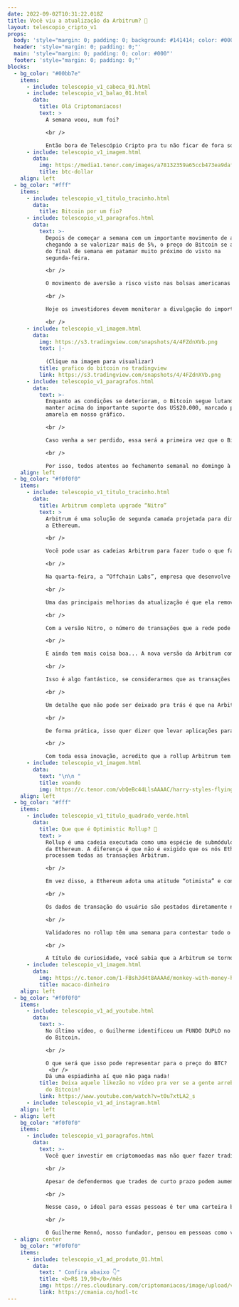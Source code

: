 ```yaml
---
date: 2022-09-02T10:31:22.018Z
title: Você viu a atualização da Arbitrum? 👀
layout: telescopio_cripto_v1
props:
  body: 'style="margin: 0; padding: 0; background: #141414; color: #000"'
  header: 'style="margin: 0; padding: 0;"'
  main: 'style="margin: 0; padding: 0; color: #000"'
  footer: 'style="margin: 0; padding: 0;"'
blocks:
  - bg_color: "#00bb7e"
    items:
      - include: telescopio_v1_cabeca_01.html
      - include: telescopio_v1_balao_01.html
        data:
          title: Olá Criptomaníacos!
          text: >
            A semana voou, num foi?

            <br />

            Então bora de Telescópio Cripto pra tu não ficar de fora sobre a atualização da rede Arbitrum e do que tá rolando com o Bitcoin.
      - include: telescopio_v1_imagem.html
        data:
          img: https://media1.tenor.com/images/a78132359a65ccb473ea9daf28f07949/tenor.gif?itemid=26622363
          title: btc-dollar
    align: left
  - bg_color: "#fff"
    items:
      - include: telescopio_v1_titulo_tracinho.html
        data:
          title: Bitcoin por um fio?
      - include: telescopio_v1_paragrafos.html
        data:
          text: >-
            Depois de começar a semana com um importante movimento de alta,
            chegando a se valorizar mais de 5%, o preço do Bitcoin se aproxima
            do final de semana em patamar muito próximo do visto na
            segunda-feira.

            <br />

            O movimento de aversão a risco visto nas bolsas americanas ajudou a pressionar negativamente os preços das criptomoedas, refletindo a expectativa de um aperto monetário mais duradouro pelo FED.

            <br />

            Hoje os investidores devem monitorar a divulgação do importante relatório de empregos nos EUA, o Payroll, que deve trazer volatilidade adicional aos preços por volta das 09:30h.

            <br />
      - include: telescopio_v1_imagem.html
        data:
          img: https://s3.tradingview.com/snapshots/4/4FZdnXVb.png
          text: |-
            
            (Clique na imagem para visualizar)
          title: grafico do bitcoin no tradingview
          link: https://s3.tradingview.com/snapshots/4/4FZdnXVb.png
      - include: telescopio_v1_paragrafos.html
        data:
          text: >-
            Enquanto as condições se deterioram, o Bitcoin segue lutando para se
            manter acima do importante suporte dos US$20.000, marcado pela linha
            amarela em nosso gráfico.

            <br />

            Caso venha a ser perdido, essa será a primeira vez que o Bitcoin volta a negociar abaixo do topo de seu último ciclo de alta, podendo acelerar o movimento vendedor e marcar um novo “paradigma”.

            <br />

            Por isso, todos atentos ao fechamento semanal no domingo à noite 👀
    align: left
  - bg_color: "#f0f0f0"
    items:
      - include: telescopio_v1_titulo_tracinho.html
        data:
          title: Arbitrum completa upgrade “Nitro”
          text: >
            Arbitrum é uma solução de segunda camada projetada para dimensionar
            a Ethereum. 

            <br />

            Você pode usar as cadeias Arbitrum para fazer tudo o que faz na Ethereum - como usar aplicativos Web3 ou implantar contratos inteligentes -  com a vantagem que suas transações serão mais baratas e mais rápidas, ainda com o mesmo nível de segurança da camada principal Ethereum.

            <br />

            Na quarta-feira, a “Offchain Labs”, empresa que desenvolve a Arbitrum, anunciou no Twitter que a migração da rede existente (Arbitrum One) para a Arbitrum Nitro foi concluída com sucesso. A data coincidiu exatamente com o aniversário de um ano do início das operações da primeira rede principal. 🎂

            <br />

            Uma das principais melhorias da atualização é que ela remove limitações que existiam na rede. Antes do upgrade, a de transações da Arbitrum era reduzida para manter o desempenho e a estabilidade da rede. 

            <br />

            Com a versão Nitro, o número de transações que a rede pode manipular fica sem limites. 😎

            <br />

            E ainda tem mais coisa boa... A nova versão da Arbitrum compacta os dados de transação que são enviados de volta à rede principal da Ethereum para validação. Isso resulta em taxas de transação cerca de 27% mais baratas. 

            <br />

            Isso é algo fantástico, se considerarmos que as transações na rede Arbitrum One já eram entre 90 a 95% mais baratas que na rede principal da Ethereum.

            <br />

            Um detalhe que não pode ser deixado pra trás é que na Arbitrum Nitro, os códigos dentro da rede podem ser escritos e compilados usando linguagens e ferramentas padrão. Anteriormente era necessário utilizar uma linguagem e compilador personalizados para a rede. 

            <br />

            De forma prática, isso quer dizer que levar aplicações para a Arbitrum Nitro é mais simples e tudo funciona de forma mais intuitiva. Isso pode fazer com que a rede cresça ainda mais.

            <br />

            Com toda essa inovação, acredito que a rollup Arbitrum tem tudo pra fazer igual uma música antigona do Byafra que diz: “Voar, voar… Subir, subir…” (🚨 alerta: piada que só funciona pra quem tem mais de 40tão)
      - include: telescopio_v1_imagem.html
        data:
          text: "\n\n "
          title: voando
          img: https://c.tenor.com/vbQeBc44LlsAAAAC/harry-styles-flying.gif
    align: left
  - bg_color: "#fff"
    items:
      - include: telescopio_v1_titulo_quadrado_verde.html
        data:
          title: Que que é Optimistic Rollup? 🤔
          text: >
            Rollup é uma cadeia executada como uma espécie de submódulo dentro
            da Ethereum. A diferença é que não é exigido que os nós Ethereum
            processem todas as transações Arbitrum. 

            <br />

            Em vez disso, a Ethereum adota uma atitude “otimista” e considera que todas as transações são válidas. Nessa solução de segunda camada, vale aquela máxima que diz que todo mundo é inocente até que se prove o contrário.

            <br />

            Os dados de transação do usuário são postados diretamente no Ethereum. Assim, se a Ethereum estiver funcionando em segurança, qualquer pessoa interessada tem visibilidade do que está acontecendo na Arbitrum e tem a capacidade de detectar e provar fraudes. 

            <br />

            Validadores no rollup têm uma semana para contestar todo o agrupamento se acreditarem que existem dados fraudulentos e a parte mal-intencionada será penalizada.

            <br />

            A título de curiosidade, você sabia que a Arbitrum se tornou a rede de camada 2 mais usada na rede Ethereum, com cerca de US$ 2,5 bilhões em valor total bloqueado? 💰💰💰
      - include: telescopio_v1_imagem.html
        data:
          img: https://c.tenor.com/1-FBshJd4t8AAAAd/monkey-with-money-happy-withmoney.gif
          title: macaco-dinheiro
    align: left
  - bg_color: "#f0f0f0"
    items:
      - include: telescopio_v1_ad_youtube.html
        data:
          text: >-
            No último vídeo, o Guilherme identificou um FUNDO DUPLO no gráfico
            do Bitcoin. 

            <br />

            O que será que isso pode representar para o preço do BTC?
             <br />
            Dá uma espiadinha aí que não paga nada!
          title: Deixa aquele likezão no vídeo pra ver se a gente arrebita o fundo duplo
            do Bitcoin!
          link: https://www.youtube.com/watch?v=t0u7xtLA2_s
      - include: telescopio_v1_ad_instagram.html
    align: left
  - align: left
    bg_color: "#f0f0f0"
    items:
      - include: telescopio_v1_paragrafos.html
        data:
          text: >-
            Você quer investir em criptomoedas mas não quer fazer trading?

            <br />

            Apesar de defendermos que trades de curto prazo podem aumentar sua rentabilidade, entendemos que nem todo mundo tem o tempo disponível pra operar.

            <br />

            Nesse caso, o ideal para essas pessoas é ter uma carteira bem fundamentada para o longo prazo, cujo objetivo seja acumular Bitcoins.

            <br />

            O Guilherme Rennó, nosso fundador, pensou em pessoas como você e decidiu criar a Carteira HODL, voltada para quem quer dar o primeiro passo no mercado cripto sem se preocupar em operar todo dia.
  - align: center
    bg_color: "#f0f0f0"
    items:
      - include: telescopio_v1_ad_produto_01.html
        data:
          text: " Confira abaixo 👇"
          title: <b>R$ 19,90</b>/mês
          img: https://res.cloudinary.com/criptomaniacos/image/upload/v1661372975/telescopio/produtos/logo_carteira_hodl_mhzjq6.png
          link: https://cmania.co/hodl-tc
---
```

